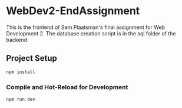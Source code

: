 # WebDev2-EndAssignment

This is the frontend of Sem Plaatsman's final assignment for Web Development 2. The database creation script is in the sql folder of the backend.

## Project Setup

```sh
npm install
```

### Compile and Hot-Reload for Development

```sh
npm run dev
```